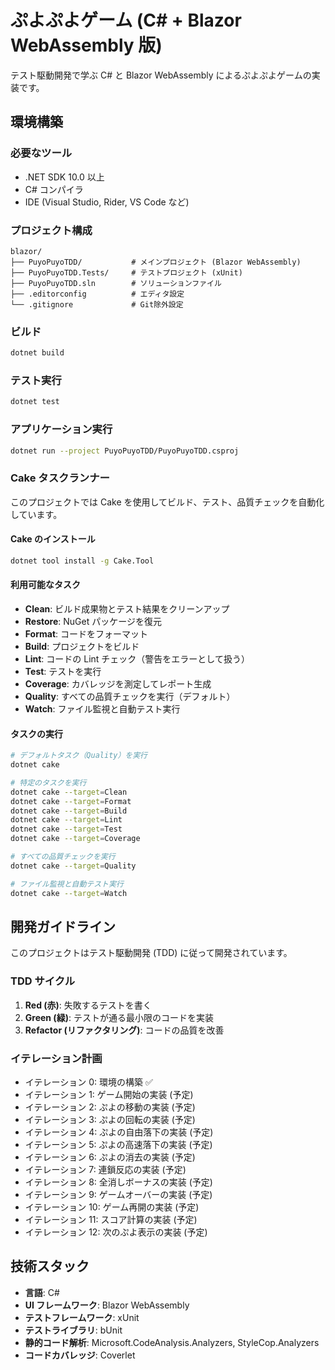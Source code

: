 # ぷよぷよゲーム (C# + Blazor WebAssembly 版)

テスト駆動開発で学ぶ C# と Blazor WebAssembly によるぷよぷよゲームの実装です。

## 環境構築

### 必要なツール

- .NET SDK 10.0 以上
- C# コンパイラ
- IDE (Visual Studio, Rider, VS Code など)

### プロジェクト構成

```
blazor/
├── PuyoPuyoTDD/           # メインプロジェクト (Blazor WebAssembly)
├── PuyoPuyoTDD.Tests/     # テストプロジェクト (xUnit)
├── PuyoPuyoTDD.sln        # ソリューションファイル
├── .editorconfig          # エディタ設定
└── .gitignore             # Git除外設定
```

### ビルド

```bash
dotnet build
```

### テスト実行

```bash
dotnet test
```

### アプリケーション実行

```bash
dotnet run --project PuyoPuyoTDD/PuyoPuyoTDD.csproj
```

### Cake タスクランナー

このプロジェクトでは Cake を使用してビルド、テスト、品質チェックを自動化しています。

#### Cake のインストール

```bash
dotnet tool install -g Cake.Tool
```

#### 利用可能なタスク

- **Clean**: ビルド成果物とテスト結果をクリーンアップ
- **Restore**: NuGet パッケージを復元
- **Format**: コードをフォーマット
- **Build**: プロジェクトをビルド
- **Lint**: コードの Lint チェック（警告をエラーとして扱う）
- **Test**: テストを実行
- **Coverage**: カバレッジを測定してレポート生成
- **Quality**: すべての品質チェックを実行（デフォルト）
- **Watch**: ファイル監視と自動テスト実行

#### タスクの実行

```bash
# デフォルトタスク（Quality）を実行
dotnet cake

# 特定のタスクを実行
dotnet cake --target=Clean
dotnet cake --target=Format
dotnet cake --target=Build
dotnet cake --target=Lint
dotnet cake --target=Test
dotnet cake --target=Coverage

# すべての品質チェックを実行
dotnet cake --target=Quality

# ファイル監視と自動テスト実行
dotnet cake --target=Watch
```

## 開発ガイドライン

このプロジェクトはテスト駆動開発 (TDD) に従って開発されています。

### TDD サイクル

1. **Red (赤)**: 失敗するテストを書く
2. **Green (緑)**: テストが通る最小限のコードを実装
3. **Refactor (リファクタリング)**: コードの品質を改善

### イテレーション計画

- イテレーション 0: 環境の構築 ✅
- イテレーション 1: ゲーム開始の実装 (予定)
- イテレーション 2: ぷよの移動の実装 (予定)
- イテレーション 3: ぷよの回転の実装 (予定)
- イテレーション 4: ぷよの自由落下の実装 (予定)
- イテレーション 5: ぷよの高速落下の実装 (予定)
- イテレーション 6: ぷよの消去の実装 (予定)
- イテレーション 7: 連鎖反応の実装 (予定)
- イテレーション 8: 全消しボーナスの実装 (予定)
- イテレーション 9: ゲームオーバーの実装 (予定)
- イテレーション 10: ゲーム再開の実装 (予定)
- イテレーション 11: スコア計算の実装 (予定)
- イテレーション 12: 次のぷよ表示の実装 (予定)

## 技術スタック

- **言語**: C#
- **UI フレームワーク**: Blazor WebAssembly
- **テストフレームワーク**: xUnit
- **テストライブラリ**: bUnit
- **静的コード解析**: Microsoft.CodeAnalysis.Analyzers, StyleCop.Analyzers
- **コードカバレッジ**: Coverlet
